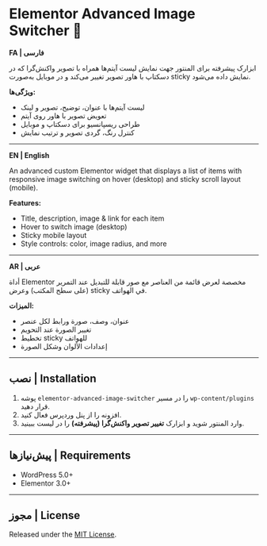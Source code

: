 # Elementor Advanced Image Switcher 🎯

**FA | فارسی**

ابزارک پیشرفته برای المنتور جهت نمایش لیست آیتم‌ها همراه با تصویر واکنش‌گرا که در دسکتاپ با هاور تصویر تغییر می‌کند و در موبایل به‌صورت sticky نمایش داده می‌شود.

**ویژگی‌ها:**
- لیست آیتم‌ها با عنوان، توضیح، تصویر و لینک
- تعویض تصویر با هاور روی آیتم
- طراحی ریسپانسیو برای دسکتاپ و موبایل
- کنترل رنگ، گردی تصویر و ترتیب نمایش

---

**EN | English**

An advanced custom Elementor widget that displays a list of items with responsive image switching on hover (desktop) and sticky scroll layout (mobile).

**Features:**
- Title, description, image & link for each item
- Hover to switch image (desktop)
- Sticky mobile layout
- Style controls: color, image radius, and more

---

**AR | عربی**

أداة Elementor مخصصة لعرض قائمة من العناصر مع صور قابلة للتبديل عند التمرير (على سطح المكتب) وعرض sticky في الهواتف.

**الميزات:**
- عنوان، وصف، صورة ورابط لكل عنصر
- تغيير الصورة عند التحويم
- تخطيط sticky للهواتف
- إعدادات الألوان وشكل الصورة

---

## نصب | Installation

1. پوشه `elementor-advanced-image-switcher` را در مسیر `wp-content/plugins` قرار دهید.
2. افزونه را از پنل وردپرس فعال کنید.
3. وارد المنتور شوید و ابزارک **تغییر تصویر واکنش‌گرا (پیشرفته)** را در لیست ببینید.

---

## پیش‌نیازها | Requirements

- WordPress 5.0+
- Elementor 3.0+

---

## مجوز | License

Released under the [MIT License](LICENSE).
